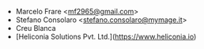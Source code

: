 - Marcelo Frare \<<mf2965@gmail.com>\>
- Stefano Consolaro \<<stefano.consolaro@mymage.it>\>
- Creu Blanca
- [Heliconia Solutions Pvt. Ltd.\](<https://www.heliconia.io>)

